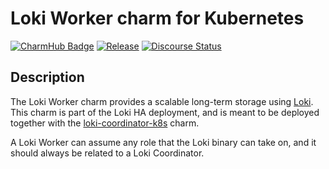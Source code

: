 # Loki Worker charm for Kubernetes

[![CharmHub Badge](https://charmhub.io/loki-worker-k8s/badge.svg)](https://charmhub.io/loki-worker-k8s)
[![Release](https://github.com/canonical/loki-worker-k8s-operator/actions/workflows/release.yaml/badge.svg)](https://github.com/canonical/loki-worker-k8s-operator/actions/workflows/release.yaml)
[![Discourse Status](https://img.shields.io/discourse/status?server=https%3A%2F%2Fdiscourse.charmhub.io&style=flat&label=CharmHub%20Discourse)](https://discourse.charmhub.io)

## Description

The Loki Worker charm provides a scalable long-term storage using [Loki](https://github.com/grafana/loki).
This charm is part of the Loki HA deployment, and is meant to be deployed together with the [loki-coordinator-k8s](https://github.com/canonical/loki-coordinator-k8s-operator) charm.

A Loki Worker can assume any role that the Loki binary can take on, and it should always be related to a Loki Coordinator.

